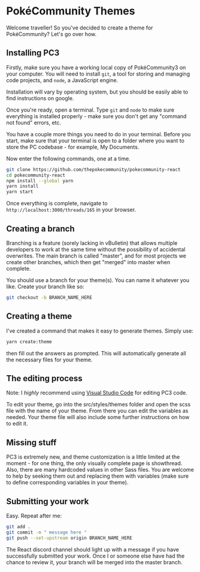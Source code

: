 # PokéCommunity Themes

Welcome traveller! So you've decided to create a theme for PokéCommunity? Let's go over how.

## Installing PC3

Firstly, make sure you have a working local copy of PokéCommunity3 on your computer. You will need to install `git`, a tool for storing and managing code projects, and `node`, a JavaScript engine.

Installation will vary by operating system, but you should be easily able to find instructions on google.

Once you're ready, open a terminal. Type `git` and `node` to make sure everything is installed properly - make sure you don't get any "command not found" errors, etc.

You have a couple more things you need to do in your terminal. Before you start, make sure that your terminal is open to a folder where you want to store the PC codebase - for example, My Documents.

Now enter the following commands, one at a time.

```bash
git clone https://github.com/thepokecommunity/pokecommunity-react
cd pokecommunity-react
npm install --global yarn
yarn install
yarn start
```

Once everything is complete, navigate to `http://localhost:3000/threads/165` in your browser.

## Creating a branch

Branching is a feature (sorely lacking in vBulletin) that allows multiple developers to work at the same time without the possibility of accidental overwrites. The main branch is called "master", and for most projects we create other branches, which then get "merged" into master when complete.

You should use a branch for your theme(s). You can name it whatever you like. Create your branch like so:

```bash
git checkout -b BRANCH_NAME_HERE
```

## Creating a theme

I've created a command that makes it easy to generate themes. Simply use:

```bash
yarn create:theme
```

then fill out the answers as prompted. This will automatically generate all the necessary files for your theme.

## The editing process

Note: I *highly* recommend using [Visual Studio Code](https://code.visualstudio.com/) for editing PC3 code.

To edit your theme, go into the src/styles/themes folder and open the scss file with the name of your theme. From there you can edit the variables as needed. Your theme file will also include some further instructions on how to edit it.

## Missing stuff

PC3 is extremely new, and theme customization is a little limited at the moment - for one thing, the only visually complete page is showthread. Also, there are many hardcoded values in other Sass files. You are welcome to help by seeking them out and replacing them with variables (make sure to define corresponding variables in your theme).

## Submitting your work

Easy. Repeat after me:

```bash
git add .
git commit -m " message here "
git push --set-upstream origin BRANCH_NAME_HERE
```

The React discord channel should light up with a message if you have successfully submitted your work. Once I or someone else have had the chance to review it, your branch will be merged into the master branch.